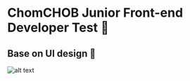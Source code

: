 # ChomCHOB Junior Front-end Developer Test 📄
## Base on UI design 🎨
![alt text](src/assets/UI_DESIGN.png)
